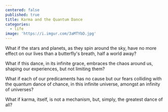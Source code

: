 ```yaml
---
centered: false
published: true
title: Karma and the Quantum Dance
categories:
  - life
image: 'https://i.imgur.com/3aMTYbD.jpg'
---
```

What if the stars and planets,
as they spin around the sky,
have no more effect on our lives
than a butterfly's breath,
half a world away?

What if this dance,
in its infinite grace,
embraces the chaos around us,
shaping our experiences,
but not limiting them?

What if each 
of our predicaments 
has no cause
but our fears colliding
with the quantum dance of chance,
in this infinite universe,
amongst an infinity
of universes?

What if karma, itself,
is not a mechanism,
but, simply, 
the greatest dance
of all?
